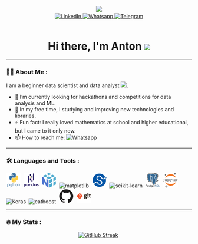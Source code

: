 <div id="header" align="center">
  <img src="https://intellipaat.com/mediaFiles/2015/11/e42cce_756b090fe40548eda9148fd5599980bb_mv2.gif" width="300"/>
</div>
<div id="socials" align="center">
  <a href="https://www.linkedin.com/in/anton-kolotvin">
    <img src="https://img.shields.io/badge/LinkedIn-blue?style=for-the-badge&logo=linkedin&logoColor=white" alt="LinkedIn"/>
  </a>
  <a href="https://api.whatsapp.com/send?phone=79139217122">
    <img src="https://img.shields.io/badge/Whatsapp-green?style=for-the-badge&logo=whatsapp&logoColor=white" alt="Whatsapp"/>
  </a>
  <a href="https://t.me/Kbnderos">
    <img src="https://img.shields.io/badge/Telegram-blue?style=for-the-badge&logo=telegram&logoColor=white" alt="Telegram"/>
  </a>
</div>
<div id="counter" align="center">
  <img  src="https://komarev.com/ghpvc/?username=bnderos&style=flat-square&color=blue" alt=""/>
</div>

<h1 align="center">Hi there, I'm Anton <img src="https://github.com/blackcater/blackcater/raw/main/images/Hi.gif" height="32"/></h1>


---

### :man_technologist: About Me :
I am a beginner data scientist and data analyst  <img src="https://media.giphy.com/media/WUlplcMpOCEmTGBtBW/giphy.gif" width="30">.

- 🔭 I’m currently looking for hackathons and competitions for data analysis and ML.
- 🌱 In my free time, I studying and improving new technologies and libraries.
- ⚡ Fun fact: I really loved mathematics at school and higher educational, but I came to it only now.
- 📫 How to reach me: [![Whatsapp](https://img.shields.io/badge/Whatsapp-green?style=for-the-badge&logo=whatsapp&logoColor=white)](https://api.whatsapp.com/send?phone=79139217122)

---

### :hammer_and_wrench: Languages and Tools :
<div>
  <img src="https://github.com/devicons/devicon/blob/master/icons/python/python-original-wordmark.svg" title="Python" alt="Python" width="40" height="40"/>&nbsp;
  <img src="https://github.com/devicons/devicon/blob/master/icons/pandas/pandas-original-wordmark.svg" title="Pandas" alt="Pandas" width="40" height="40"/>&nbsp;
  <img src="https://github.com/devicons/devicon/blob/master/icons/numpy/numpy-original.svg" title="numpy" alt="numpy" width="40" height="40"/>&nbsp;
  <img src="https://upload.wikimedia.org/wikipedia/commons/thumb/8/84/Matplotlib_icon.svg/270px-Matplotlib_icon.svg.png" title="matplotlib " alt="matplotlib " width="40" height="40"/>&nbsp;
  <img src="https://github.com/scipy/scipy/blob/main/doc/source/_static/logo.svg" title="scipy" alt="scipy" width="40" height="40"/>&nbsp;
  <img src="https://github.com/scikit-learn/scikit-learn/blob/main/doc/logos/scikit-learn-logo.png" title="scikit-learn" alt="scikit-learn" width="70" height="40"/>&nbsp;
  <img src="https://github.com/devicons/devicon/blob/master/icons/postgresql/postgresql-original-wordmark.svg" title="postgresql" alt="postgresql" width="40" height="40"/>&nbsp;
  <img src="https://github.com/devicons/devicon/blob/master/icons/jupyter/jupyter-original-wordmark.svg" title="jupyter" alt="jupyter" width="40" height="40"/>&nbsp;
  <img src="https://upload.wikimedia.org/wikipedia/commons/thumb/a/ae/Keras_logo.svg/768px-Keras_logo.svg.png?20200317115153" title="Keras" alt="Keras" width="40" height="40"/>&nbsp;
  <img src="https://github.com/ninjaginja/lfdl-landscape/blob/master/hosted_logos/catboost.svg" title="catboost" alt="catboost" width="70" height="40"/>&nbsp;
  <img src="https://github.com/devicons/devicon/blob/master/icons/github/github-original.svg" title="github" alt="github" width="40" height="40"/>&nbsp;
  <img src="https://github.com/devicons/devicon/blob/master/icons/git/git-original-wordmark.svg" title="Git" **alt="Git" width="40" height="40"/>
</div>

---

### :fire: My Stats :
<div id="stat" align="center">
    <a href="https://git.io/streak-stats"><img src="http://github-readme-streak-stats.herokuapp.com?user=bnderos&theme=algolia&border_radius=5&card_width=700" alt="GitHub Streak" /></a>
    <img src="https://github-profile-summary-cards.vercel.app/api/cards/profile-details?username=bnderos&theme=github_dark" alt=""/>
</div>
